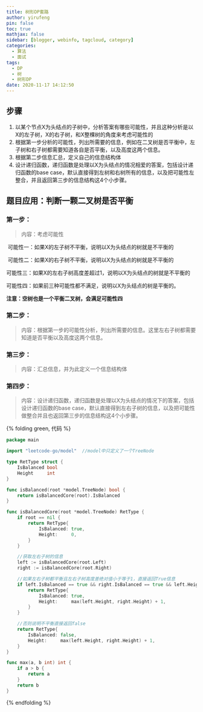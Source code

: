 ```yaml
---
title: 树形DP套路
author: yirufeng
pin: false
toc: true
mathjax: false
sidebar: [blogger, webinfo, tagcloud, category]
categories: 
  - 算法
  - 面试
tags:
  - DP
  - 树
  - 树形DP
date: 2020-11-17 14:12:50
---
```


## 步骤

1. 以某个节点X为头结点的子树中，分析答案有哪些可能性，并且这种分析是以X的左子树，X的右子树，和X整棵树的角度来考虑可能性的
2. 根据第一步分析的可能性，列出所需要的信息，例如在二叉树是否平衡中，左子树和右子树都需要知道各自是否平衡，以及高度这两个信息。
3. 根据第二步信息汇总，定义自己的信息结构体
4. 设计递归函数，递归函数是处理以X为头结点的情况相爱的答案，包括设计递归函数的base case，默认直接得到左树和右树所有的信息，以及把可能性左整合，并且返回第三步的信息结构这4个小步骤。


<!-- more -->


## 题目应用：判断一颗二叉树是否平衡

### 第一步：

>  内容：考虑可能性

​	可能性一：如果X的左子树不平衡，说明以X为头结点的树就是不平衡的

​	可能性二：如果X的右子树不平衡，说明以X为头结点的树就是不平衡的

​	可能性三：如果X的左右子树高度差超过1，说明以X为头结点的树就是不平衡的

​	可能性四：如果前三种可能性都不满足，说明以X为头结点的树是平衡的。

**注意：空树也是一个平衡二叉树，会满足可能性四**

### 第二步：

> 内容：根据第一步的可能性分析，列出所需要的信息。这里左右子树都需要知道是否平衡以及高度这两个信息。

### 第三步：

> 内容：汇总信息，并为此定义一个信息结构体

### 第四步：

> 内容：设计递归函数，递归函数是处理以X为头结点的情况下的答案，包括设计递归函数的base case，默认直接得到左右子树的信息，以及把可能性做整合并且也返回第三步的信息结构这4个小步骤。


{% folding green, 代码 %}

```go
package main

import "leetcode-go/model"	//model中只定义了一个TreeNode

type RetType struct {
	IsBalanced bool
	Height     int
}

func isBalanced(root *model.TreeNode) bool {
	return isBalancedCore(root).IsBalanced
}

func isBalancedCore(root *model.TreeNode) RetType {
	if root == nil {
		return RetType{
			IsBalanced: true,
			Height:     0,
		}
	}

	//获取左右子树的信息
	left := isBalancedCore(root.Left)
	right := isBalancedCore(root.Right)

	//如果左右子树都平衡且左右子树高度差绝对值小于等于1，直接返回True信息
	if left.IsBalanced == true && right.IsBalanced == true && left.Height-right.Height >= -1 && left.Height-right.Height <= 1 {
		return RetType{
			IsBalanced: true,
			Height:     max(left.Height, right.Height) + 1,
		}
	}

	//否则说明不平衡直接返回false
	return RetType{
		IsBalanced: false,
		Height:     max(left.Height, right.Height) + 1,
	}
}

func max(a, b int) int {
	if a > b {
		return a
	}
	return b
}

```



{% endfolding %}